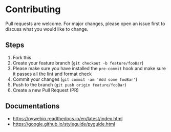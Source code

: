 # Contributing

Pull requests are welcome. For major changes, please open an issue first to discuss what you would like to change.

## Steps

1. Fork this
2. Create your feature branch (`git checkout -b feature/fooBar`)
3. Please make sure you have installed the `pre-commit` hook and make sure it passes all the lint and format check
4. Commit your changes (`git commit -am 'Add some fooBar'`)
5. Push to the branch (`git push origin feature/fooBar`)
6. Create a new Pull Request (PR)

## Documentations

-   https://pywebio.readthedocs.io/en/latest/index.html
-   https://google.github.io/styleguide/pyguide.html
